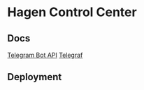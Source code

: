 # Hagen Control Center

## Docs

[Telegram Bot API](https://core.telegram.org/bots/api)
[Telegraf](https://telegraf.js.org/)

## Deployment
